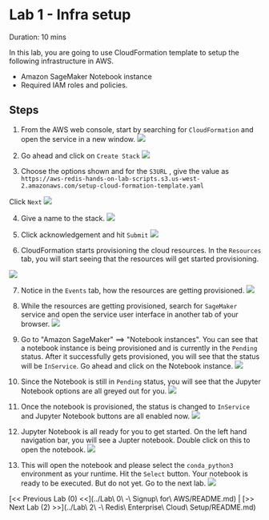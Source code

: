 # Lab 1 - Infra setup

Duration: 10 mins

In this lab, you are going to use CloudFormation template to setup the following infrastructure in AWS.
- Amazon SageMaker Notebook instance
- Required IAM roles and policies.

## Steps

1. From the AWS web console, start by searching for `CloudFormation` and open the service in a new window.
![](images/cft-setup-1.png)

2. Go ahead and click on `Create Stack`
![](images/cft-setup-2.png)

3. Choose the options shown and for the `S3URL` , give the value as `https://aws-redis-hands-on-lab-scripts.s3.us-west-2.amazonaws.com/setup-cloud-formation-template.yaml`

Click `Next`
![](images/cft-setup-3.png)

4. Give a name to the stack.
![](images/cft-setup-4.png)

5. Click acknowledgement and hit `Submit`
![](images/cft-setup-5.png)

6. CloudFormation starts provisioning the cloud resources. In the `Resources` tab, you will start seeing that the resources will get started provisioning.

![](images/cft-setup-6.png)

7. Notice in the `Events` tab, how the resources are getting provisioned.
![](images/cft-setup-7.png)

8. While the resources are getting provisioned, search for `SageMaker` service and open the service user interface in another tab of your browser.
![](images/cft-setup-8.png)

9. Go to "Amazon SageMaker" ==> "Notebook instances". You can see that a notebook instance is being provisioned and is currently in the `Pending` status. After it successfully gets provisioned, you will see that the status will be `InService`. Go ahead and click on the Notebook instance.
![](images/cft-setup-9.png)

10. Since the Notebook is still in `Pending` status, you will see that the Jupyter Notebook options are all greyed out for you.
![](images/cft-setup-10.png)

11. Once the notebook is provisioned, the status is changed to `InService` and Jupyter Notebook buttons are all enabled now.
![](images/cft-setup-11.png)

12. Jupyter Notebook is all ready for you to get started. On the left hand navigation bar, you will see a Jupter notebook. Double click on this to open the notebook.
![](images/cft-setup-12.png)

13. This will open the notebook and please select the `conda_python3` environment as your runtime. Hit the `Select` button. Your notebook is ready to be executed. But do not yet. Go to the next lab.
![](images/cft-setup-13.png)


[<< Previous Lab (0) <<](../Lab\ 0\ -\ Signup\ for\ AWS/README.md)     |      [>> Next Lab (2) >>](../Lab\ 2\ -\ Redis\ Enterprise\ Cloud\ Setup/README.md)

